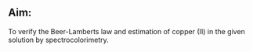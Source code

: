 <!DOCTYPE html>
<html>
<head>

</head>
<body>

<h2>Aim:</h2>
<p>To verify the Beer-Lamberts law and estimation of copper (II) in the given solution by
spectrocolorimetry.</p>

</body>
</html> 

